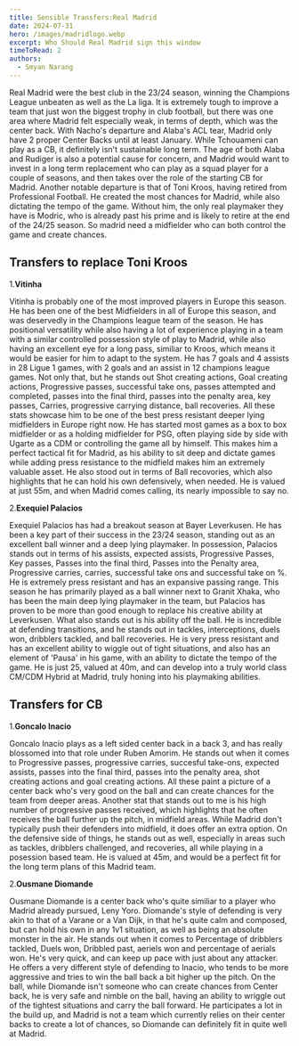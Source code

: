 ```yaml
---
title: Sensible Transfers:Real Madrid
date: 2024-07-31
hero: /images/madridlogo.webp
excerpt: Who Should Real Madrid sign this window
timeToRead: 2
authors:
  - Smyan Narang
---
```


<style>
  img {
    max-width: 100%;
    height: auto;
    display: block;
    margin: 0 auto;
  }
</style>

Real Madrid were the best club in the 23/24 season, winning the Champions League unbeaten as well as the La liga. It is extremely tough to improve a team that just won the biggest trophy in club football, but there was one area where Madrid felt especially weak, in terms of depth, which was the center back. With Nacho's departure and Alaba's ACL tear, Madrid only have 2 proper Center Backs until at least January. While Tchouameni can play as a CB, it definitely isn't sustainable long term. The age of both Alaba and Rudiger is also a potential cause for concern, and Madrid would want to invest in a long term replacement who can play as a squad player for a couple of seasons, and then takes over the role of the starting CB for Madrid. Another notable departure is that of Toni Kroos, having retired from Professional Football. He created the most chances for Madrid, while also dictating the tempo of the game. Without him, the only real playmaker they have is Modric, who is already past his prime and is likely to retire at the end of the 24/25 season. So madrid need a midfielder who can both control the game and create chances.  

## Transfers to replace Toni Kroos

1.**Vitinha**

Vitinha is probably one of the most improved players in Europe this season. He has been one of the best Midfielders in all of Europe this season, and was deservedly in the Champions league team of the season. He has positional versatility while also having a lot of experience playing in a team with a similar controlled possession style of play to Madrid, while also having an excellent eye for a long pass, similiar to Kroos, which means it would be easier for him to adapt to the system. He has 7 goals and 4 assists in 28 Ligue 1 games, with 2 goals and an assist in 12 champions league games. Not only that, but he stands out Shot creating actions, Goal creating actions, Progressive passes, successful take ons, passes attempted and completed, passes into the final third, passes into the penalty area, key passes, Carries, progressive carrying distance, ball recoveries. All these stats showcase him to be one of the best press resistant deeper lying midfielders in Europe right now. He has started most games as a box to box midfielder or as a holding midfielder for PSG, often playing side by side with Ugarte as a CDM or controlling the game all by himself. This makes him a perfect tactical fit for Madrid,  as his ability to sit deep and dictate games while adding press resistance to the midfield makes him an extremely valuable asset. He also stood out in terms of Ball recovories, which also highlights that he can hold his own defensively, when needed. He is valued at just 55m, and when Madrid comes calling, its nearly impossible to say no. 

2.**Exequiel Palacios**

Exequiel Palacios has had a breakout season at Bayer Leverkusen. He has been a key part of their success in the 23/24 season, standing out as an excellent ball winner and a deep lying playmaker. In possession, Palacios stands out in terms of his assists, expected assists, Progressive Passes, Key passes, Passes into the final third, Passes into the Penalty area, Progressive carries, carries, successful take ons and successful take on %. He is extremely press resistant and has an expansive passing range. This season he has primarily played as a ball winner next to Granit Xhaka, who has been the main deep lying playmaker in the team, but Palacios has proven to be more than good enough to replace his creative ability at Leverkusen. What also stands out is his ability off the ball. He is incredible at defending transitions, and he stands out in tackles, interceptions, duels won, dribblers tackled, and ball recoveries. He is very press resistant and has an excellent ability to wiggle out of tight situations, and also has an element of 'Pausa' in his game, with an ability to dictate the tempo of the game. He is just 25, valued at 40m, and can develop into a truly world class CM/CDM Hybrid at Madrid, truly honing into his playmaking abilities.  

## Transfers for CB


1.**Goncalo Inacio**

Goncalo Inacio plays as a left sided center back in a back 3, and has really blossomed into that role under Ruben Amorim. He stands out when it comes to Progressive passes, progressive carries, succesful take-ons, expected assists, passes into the final third, passes into the penalty area, shot creating actions and goal creating actions. All these paint a picture of a center back who's very good on the ball and can create chances for the team from deeper areas. Another stat that stands out to me is his high number of progressive passes received, which highlights that he often receives the ball further up the pitch, in midfield areas. While Madrid don't typically push their defenders into midfield, it does offer an extra option.  On the defensive side of things, he stands out as well, especially in areas such as tackles, dribblers challenged, and recoveries, all while playing in a posession based team. He is valued at 45m, and would be a perfect fit for the long term plans of this Madrid team. 

2.**Ousmane Diomande**

Ousmane Diomande is a center back who's quite similiar to a player who Madrid already pursued, Leny Yoro. Diomande's style of defending is very akin to that of a Varane or a Van Dijk, in that he's quite calm and composed, but can hold his own in any 1v1 situation, as well as being an absolute monster in the air. He stands out when it comes to Percentage of dribblers tackled, Duels won, Dribbled past, aeriels won and percentage of aerials won. He's very quick, and can keep up pace with just about any attacker. He offers a very different style of defending to Inacio, who tends to be more aggressive and tries to win the ball back a bit higher up the pitch. On the ball, while Diomande isn't someone who can create chances from Center back, he is very safe and nimble on the ball, having an ability to wriggle out of the tightest situations and carry the ball forward. He participates a lot in the build up, and Madrid is not a team which currently relies on their center backs to create a lot of chances, so Diomande can definitely fit in quite well at Madrid.
